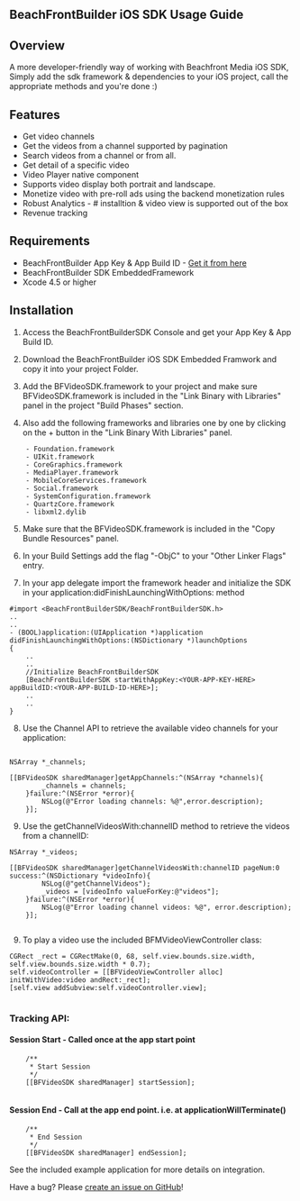 ## BeachFrontBuilder iOS SDK Usage Guide

## Overview
A more developer-friendly way of working with Beachfront Media iOS SDK,  Simply add the sdk framework & dependencies to your iOS project, call the appropriate methods and you're done :)

## Features

*  Get video channels
*  Get the videos from a channel supported by pagination
*  Search videos from a channel or from all.
*  Get detail of a specific video
*  Video Player native component
*  Supports video display both portrait and landscape.
*  Monetize video with pre-roll ads using the backend monetization rules
*  Robust Analytics - # installtion & video view is supported out of the box 
*  Revenue tracking

## Requirements

* BeachFrontBuilder App Key & App Build ID - [Get it from here](http://beachfrontbuilder.com/signup)
* BeachFrontBuilder SDK EmbeddedFramework
* Xcode 4.5 or higher

## Installation
1. Access the BeachFrontBuilderSDK Console and get your App Key & App Build ID.

2. Download the BeachFrontBuilder iOS SDK Embedded Framwork and copy it into your project Folder.

3. Add the BFVideoSDK.framework to your project and make sure BFVideoSDK.framework is included in the "Link Binary with Libraries" panel in the project "Build Phases" section.

4. Also add the following frameworks and libraries one by one by clicking on the + button in the "Link Binary With Libraries" panel.
```
	- Foundation.framework
	- UIKit.framework
	- CoreGraphics.framework
	- MediaPlayer.framework
	- MobileCoreServices.framework
	- Social.framework
	- SystemConfiguration.framework
	- QuartzCore.framework
	- libxml2.dylib
```
5. Make sure that the BFVideoSDK.framework is included in the "Copy Bundle Resources" panel.

6. In your Build Settings add the flag "-ObjC" to your "Other Linker Flags" entry.

7. In your app delegate import the framework header and initialize the SDK in your application:didFinishLaunchingWithOptions: method

```
#import <BeachFrontBuilderSDK/BeachFrontBuilderSDK.h>
..
..
- (BOOL)application:(UIApplication *)application didFinishLaunchingWithOptions:(NSDictionary *)launchOptions
{	
	..
	..
    //Initialize BeachFrontBuilderSDK
    [BeachFrontBuilderSDK startWithAppKey:<YOUR-APP-KEY-HERE> appBuildID:<YOUR-APP-BUILD-ID-HERE>];
    ..
    ..
}
```

8. Use the Channel API to retrieve the available video channels for your application:

```

NSArray *_channels;

[[BFVideoSDK sharedManager]getAppChannels:^(NSArray *channels){
        _channels = channels;
    }failure:^(NSError *error){
        NSLog(@"Error loading channels: %@",error.description);
    }];
```

9. Use the getChannelVideosWith:channelID method to retrieve the videos from a channelID:

```
NSArray *_videos;

[[BFVideoSDK sharedManager]getChannelVideosWith:channelID pageNum:0 success:^(NSDictionary *videoInfo){
        NSLog(@"getChannelVideos");
        _videos = [videoInfo valueForKey:@"videos"];
    }failure:^(NSError *error){
        NSLog(@"Error loading channel videos: %@", error.description);
    }];
   
```

9. To play a video use the included BFMVideoViewController class:

```
CGRect _rect = CGRectMake(0, 68, self.view.bounds.size.width, self.view.bounds.size.width * 0.7);
self.videoController = [[BFVideoViewController alloc] initWithVideo:video andRect:_rect];
[self.view addSubview:self.videoController.view];
    
```

### Tracking API:

#### Session Start - Called once at the app start point

```
	/**
	 * Start Session 
	 */
	[[BFVideoSDK sharedManager] startSession];
	
```

####  Session End - Call at the app end point. i.e. at applicationWillTerminate()

```
	/**
	 * End Session
	 */
	[[BFVideoSDK sharedManager] endSession];

```

See the included example application for more details on integration.

Have a bug? Please [create an issue on GitHub](https://github.com/beachfront/beachfront-videosdk-ios/issues)!
